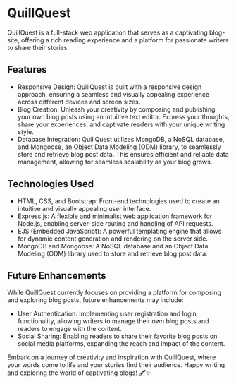 # QuillQuest
QuillQuest is a full-stack web application that serves as a captivating blog-site, offering a rich reading experience and a platform for passionate writers to share their stories.

## Features
- Responsive Design: QuillQuest is built with a responsive design approach, ensuring a seamless and visually appealing experience across different devices and screen sizes.
- Blog Creation: Unleash your creativity by composing and publishing your own blog posts using an intuitive text editor. Express your thoughts, share your experiences, and captivate readers with your unique writing style.
- Database Integration: QuillQuest utilizes MongoDB, a NoSQL database, and Mongoose, an Object Data Modeling (ODM) library, to seamlessly store and retrieve blog post data. This ensures efficient and reliable data management, allowing for seamless scalability as your blog grows.

## Technologies Used
- HTML, CSS, and Bootstrap: Front-end technologies used to create an intuitive and visually appealing user interface.
- Express.js: A flexible and minimalist web application framework for Node.js, enabling server-side routing and handling of API requests.
- EJS (Embedded JavaScript): A powerful templating engine that allows for dynamic content generation and rendering on the server side.
- MongoDB and Mongoose: A NoSQL database and an Object Data Modeling (ODM) library used to store and retrieve blog post data.

## Future Enhancements
While QuillQuest currently focuses on providing a platform for composing and exploring blog posts, future enhancements may include:
- User Authentication: Implementing user registration and login functionality, allowing writers to manage their own blog posts and readers to engage with the content.
- Social Sharing: Enabling readers to share their favorite blog posts on social media platforms, expanding the reach and impact of the content.

Embark on a journey of creativity and inspiration with QuillQuest, where your words come to life and your stories find their audience. Happy writing and exploring the world of captivating blogs! 🖋️✨




